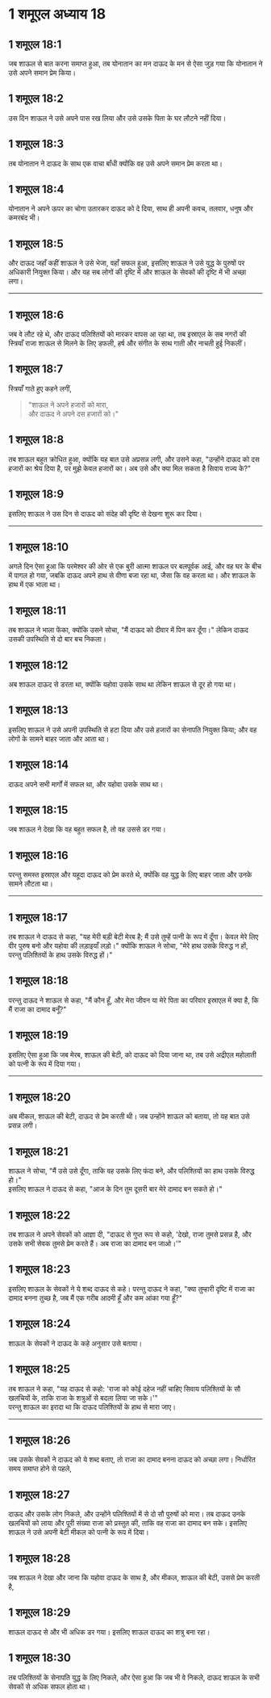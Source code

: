 # 1 शमूएल अध्याय 18

## 1 शमूएल 18:1

जब शाऊल से बात करना समाप्त हुआ, तब योनातान का मन दाऊद के मन से ऐसा जुड़ गया कि योनातान ने उसे अपने समान प्रेम किया।

## 1 शमूएल 18:2

उस दिन शाऊल ने उसे अपने पास रख लिया और उसे उसके पिता के घर लौटने नहीं दिया।

## 1 शमूएल 18:3

तब योनातान ने दाऊद के साथ एक वाचा बाँधी क्योंकि वह उसे अपने समान प्रेम करता था।

## 1 शमूएल 18:4

योनातान ने अपने ऊपर का चोगा उतारकर दाऊद को दे दिया, साथ ही अपनी कवच, तलवार, धनुष और कमरबंद भी।

## 1 शमूएल 18:5

और दाऊद जहाँ कहीं शाऊल ने उसे भेजा, वहाँ सफल हुआ, इसलिए शाऊल ने उसे युद्ध के पुरुषों पर अधिकारी नियुक्त किया। और यह सब लोगों की दृष्टि में और शाऊल के सेवकों की दृष्टि में भी अच्छा लगा।

---

## 1 शमूएल 18:6

जब वे लौट रहे थे, और दाऊद पलिश्तियों को मारकर वापस आ रहा था, तब इस्राएल के सब नगरों की स्त्रियाँ राजा शाऊल से मिलने के लिए डफली, हर्ष और संगीत के साथ गाती और नाचती हुई निकलीं।

## 1 शमूएल 18:7

स्त्रियाँ गाते हुए कहने लगीं,

> "शाऊल ने अपने हजारों को मारा,  
> और दाऊद ने अपने दस हजारों को।"

## 1 शमूएल 18:8

तब शाऊल बहुत क्रोधित हुआ, क्योंकि यह बात उसे अप्रसन्न लगी, और उसने कहा, "उन्होंने दाऊद को दस हजारों का श्रेय दिया है, पर मुझे केवल हजारों का। अब उसे और क्या मिल सकता है सिवाय राज्य के?"

## 1 शमूएल 18:9

इसलिए शाऊल ने उस दिन से दाऊद को संदेह की दृष्टि से देखना शुरू कर दिया।

---

## 1 शमूएल 18:10

अगले दिन ऐसा हुआ कि परमेश्वर की ओर से एक बुरी आत्मा शाऊल पर बलपूर्वक आई, और वह घर के बीच में पागल हो गया, जबकि दाऊद अपने हाथ से वीणा बजा रहा था, जैसा कि वह करता था। और शाऊल के हाथ में एक भाला था।

## 1 शमूएल 18:11

तब शाऊल ने भाला फेंका, क्योंकि उसने सोचा, "मैं दाऊद को दीवार में पिन कर दूँगा।" लेकिन दाऊद उसकी उपस्थिति से दो बार बच निकला।

## 1 शमूएल 18:12

अब शाऊल दाऊद से डरता था, क्योंकि यहोवा उसके साथ था लेकिन शाऊल से दूर हो गया था।

## 1 शमूएल 18:13

इसलिए शाऊल ने उसे अपनी उपस्थिति से हटा दिया और उसे हजारों का सेनापति नियुक्त किया; और वह लोगों के सामने बाहर जाता और आता था।

## 1 शमूएल 18:14

दाऊद अपने सभी मार्गों में सफल था, और यहोवा उसके साथ था।

## 1 शमूएल 18:15

जब शाऊल ने देखा कि वह बहुत सफल है, तो वह उससे डर गया।

## 1 शमूएल 18:16

परन्तु समस्त इस्राएल और यहूदा दाऊद को प्रेम करते थे, क्योंकि वह युद्ध के लिए बाहर जाता और उनके सामने लौटता था।

---

## 1 शमूएल 18:17

तब शाऊल ने दाऊद से कहा, "यह मेरी बड़ी बेटी मेरब है; मैं उसे तुम्हें पत्नी के रूप में दूँगा। केवल मेरे लिए वीर पुरुष बनो और यहोवा की लड़ाइयाँ लड़ो।" क्योंकि शाऊल ने सोचा, "मेरे हाथ उसके विरुद्ध न हों, परन्तु पलिश्तियों के हाथ उसके विरुद्ध हों।"

## 1 शमूएल 18:18

परन्तु दाऊद ने शाऊल से कहा, "मैं कौन हूँ, और मेरा जीवन या मेरे पिता का परिवार इस्राएल में क्या है, कि मैं राजा का दामाद बनूँ?"

## 1 शमूएल 18:19

इसलिए ऐसा हुआ कि जब मेरब, शाऊल की बेटी, को दाऊद को दिया जाना था, तब उसे अद्रीएल महोलाती को पत्नी के रूप में दिया गया।

---

## 1 शमूएल 18:20

अब मीकल, शाऊल की बेटी, दाऊद से प्रेम करती थी। जब उन्होंने शाऊल को बताया, तो यह बात उसे प्रसन्न लगी।

## 1 शमूएल 18:21

शाऊल ने सोचा, "मैं उसे उसे दूँगा, ताकि वह उसके लिए फंदा बने, और पलिश्तियों का हाथ उसके विरुद्ध हो।"  
इसलिए शाऊल ने दाऊद से कहा, "आज के दिन तुम दूसरी बार मेरे दामाद बन सकते हो।"

## 1 शमूएल 18:22

तब शाऊल ने अपने सेवकों को आज्ञा दी, "दाऊद से गुप्त रूप से कहो, 'देखो, राजा तुमसे प्रसन्न है, और उसके सभी सेवक तुमसे प्रेम करते हैं। अब राजा का दामाद बन जाओ।'"

## 1 शमूएल 18:23

इसलिए शाऊल के सेवकों ने ये शब्द दाऊद से कहे। परन्तु दाऊद ने कहा, "क्या तुम्हारी दृष्टि में राजा का दामाद बनना तुच्छ है, जब मैं एक गरीब आदमी हूँ और कम आंका गया हूँ?"

## 1 शमूएल 18:24

शाऊल के सेवकों ने दाऊद के कहे अनुसार उसे बताया।

## 1 शमूएल 18:25

तब शाऊल ने कहा, "यह दाऊद से कहो: 'राजा को कोई दहेज नहीं चाहिए सिवाय पलिश्तियों के सौ खलचियों के, ताकि राजा के शत्रुओं से बदला लिया जा सके।'"  
परन्तु शाऊल का इरादा था कि दाऊद पलिश्तियों के हाथ से मारा जाए।

---

## 1 शमूएल 18:26

जब उसके सेवकों ने दाऊद को ये शब्द बताए, तो राजा का दामाद बनना दाऊद को अच्छा लगा। निर्धारित समय समाप्त होने से पहले,

## 1 शमूएल 18:27

दाऊद और उसके लोग निकले, और उन्होंने पलिश्तियों में से दो सौ पुरुषों को मारा। तब दाऊद उनके खलचियों को लाया और पूरी संख्या राजा को प्रस्तुत की, ताकि वह राजा का दामाद बन सके। इसलिए शाऊल ने उसे अपनी बेटी मीकल को पत्नी के रूप में दिया।

## 1 शमूएल 18:28

जब शाऊल ने देखा और जाना कि यहोवा दाऊद के साथ है, और मीकल, शाऊल की बेटी, उससे प्रेम करती है,

## 1 शमूएल 18:29

शाऊल दाऊद से और भी अधिक डर गया। इसलिए शाऊल दाऊद का शत्रु बना रहा।

## 1 शमूएल 18:30

तब पलिश्तियों के सेनापति युद्ध के लिए निकले, और ऐसा हुआ कि जब भी वे निकले, दाऊद शाऊल के सभी सेवकों से अधिक सफल होता था।
